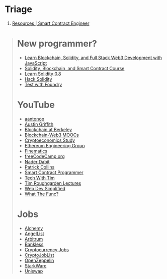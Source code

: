 # Triage
1. [Resources | Smart Contract Engineer](https://www.smartcontract.engineer/resources)
> # New programmer?
> - [Learn Blockchain, Solidity, and Full Stack Web3 Development with JavaScript](https://www.youtube.com/watch?v=gyMwXuJrbJQ)
> - [Solidity, Blockchain, and Smart Contract Course](https://www.youtube.com/watch?v=M576WGiDB)
> - [Learn Solidity 0.8](https://www.youtube.com/playlist?list=PLO5VPQH6OWdVQwpQfw9rZ67O6Pjfo6q-p)
> - [Hack Solidity](https://www.youtube.com/playlist?list=PLO5VPQH6OWdWsCgXJT9UuzgbC8SPvTRi5)
> - [Test with Foundry](https://www.youtube.com/playlist?list=PLO5VPQH6OWdUrKEWPF07CSuVm3T99DQki)
> # YouTube
> - [aantonop](https://www.youtube.com/user/aantonop)
> - [Austin Griffith](https://www.youtube.com/channel/UC_HI2i2peo1A-STdG22GFsA)
> - [Blockchain at Berkeley](https://www.youtube.com/channel/UC5sgoRfoSp3jeX4DEqKLwKg)
> - [Blockchain-Web3 MOOCs](https://www.youtube.com/@blockchain-web3moocs635)
> - [Cryptoeconomics Study](https://www.youtube.com/@cryptoeconomicsstudy1565)
> - [Ethereum Engineering Group](https://www.youtube.com/channel/UC2iGGbbKzS2hYwcZ9xBS-6A)
> - [Finematics](https://www.youtube.com/channel/UCh1ob28ceGdqohUnR7vBACA)
> - [freeCodeCamp.org](https://www.youtube.com/channel/UC8butISFwT-Wl7EV0hUK0BQ)
> - [Nader Dabit](https://www.youtube.com/user/boyindasouth)
> - [Patrick Collins](https://www.youtube.com/channel/UCn-3f8tw_E1jZvhuHatROwA)
> - [Smart Contract Programmer](https://www.youtube.com/@smartcontractprogrammer)
> - [Tech With Tim](https://www.youtube.com/channel/UC4JX40jDee_tINbkjycV4Sg)
> - [Tim Roughgarden Lectures](https://www.youtube.com/channel/UCcH4Ga14Y4ELFKrEYM1vXCg)
> - [Web Dev Simplified](https://www.youtube.com/channel/UCFbNIlppjAuEX4znoulh0Cw)
> - [What The Func?](https://www.youtube.com/channel/UC0Wu-J4_SoFOYVKA8JRuRRg)
> # Jobs
> - [Alchemy](https://boards.greenhouse.io/alchemy)
> - [AngelList](https://angel.co/jobs)
> - [Arbitrum](https://jobs.arbitrum.io/jobs)
> - [Bankless](https://bankless.pallet.com/jobs)
> - [Cryptocurrency Jobs](https://cryptocurrencyjobs.co/)
> - [CryptoJobList](https://cryptojobslist.com/)
> - [OpenZeppelin](https://www.openzeppelin.com/jobs#openings)
> - [StarkWare](https://starkware.co/careers/)
> - [Uniswap](https://boards.greenhouse.io/uniswaplabs)
